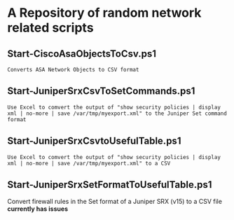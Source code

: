 A Repository of random network related scripts
==============================================

Start-CiscoAsaObjectsToCsv.ps1
------------------------------
	Converts ASA Network Objects to CSV format


Start-JuniperSrxCsvToSetCommands.ps1
------------------------------------
	Use Excel to comvert the output of "show security policies | display xml | no-more | save /var/tmp/myexport.xml" to the Juniper Set command format
	
	
Start-JuniperSrxCsvtoUsefulTable.ps1
------------------------------------
	Use Excel to comvert the output of "show security policies | display xml | no-more | save /var/tmp/myexport.xml" to a CSV
	
	
Start-JuniperSrxSetFormatToUsefulTable.ps1
------------------------------------------
Convert firewall rules in the Set format of a Juniper SRX (v15) to a CSV file
**currently has issues**
